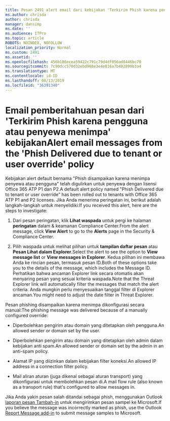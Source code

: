 ```yaml
---
title: Pesan 2491 alert email dari kebijakan 'Terkirim Phish karena pengguna atau penyewa menimpa'
ms.author: chrisda
author: chrisda
manager: dansimp
ms.date: ''
ms.audience: ITPro
ms.topic: article
ROBOTS: NOINDEX, NOFOLLOW
localization_priority: Normal
ms.custom: 2491
ms.assetid: ''
ms.openlocfilehash: 456b186ecea59422c791c79d4df056ad8446bc70
ms.sourcegitcommit: 7c90dcc570d32ebd968e3e4e816a7b482890b3a4
ms.translationtype: MT
ms.contentlocale: id-ID
ms.lasthandoff: 08/13/2019
ms.locfileid: "36391340"
---
```

# <a name="alert-email-messages-from-the-phish-delivered-due-to-tenant-or-user-override-policy"></a><span data-ttu-id="5e31c-102">Email pemberitahuan pesan dari 'Terkirim Phish karena pengguna atau penyewa menimpa' kebijakan</span><span class="sxs-lookup"><span data-stu-id="5e31c-102">Alert email messages from the 'Phish Delivered due to tenant or user override' policy</span></span>

<span data-ttu-id="5e31c-103">Kebijakan alert default bernama "Phish disampaikan karena menimpa penyewa atau pengguna" telah digulirkan untuk penyewa dengan lisensi Office 365 ATP P1 dan P2.</span><span class="sxs-lookup"><span data-stu-id="5e31c-103">A default alert policy named "Phish Delivered due to tenant or user override" has been rolled out to tenants with Office 365 ATP P1 and P2 licenses.</span></span> <span data-ttu-id="5e31c-104">Jika Anda menerima peringatan ini, berikut adalah langkah-langkah untuk menyelidiki:</span><span class="sxs-lookup"><span data-stu-id="5e31c-104">If you received this alert, here are the steps to investigate:</span></span>

1. <span data-ttu-id="5e31c-105">Dari pesan peringatan, klik **Lihat waspada** untuk pergi ke halaman **peringatan** dalam & keamanan Compliance Center.</span><span class="sxs-lookup"><span data-stu-id="5e31c-105">From the alert message, click **View Alert** to go to the **Alerts** page in the Security & Compliance Center.</span></span>

2. <span data-ttu-id="5e31c-106">Pilih waspada untuk melihat pilihan untuk **tampilan daftar pesan** atau **Pesan Lihat dalam Explorer**.</span><span class="sxs-lookup"><span data-stu-id="5e31c-106">Select the alert to see the option to **View message list** or **View messages in Explorer**.</span></span> <span data-ttu-id="5e31c-107">Kedua pilihan ini membawa Anda ke rincian pesan, termasuk pesan ID.</span><span class="sxs-lookup"><span data-stu-id="5e31c-107">Both of these options take you to the details of the message, which includes the Message ID.</span></span> <span data-ttu-id="5e31c-108">Perhatikan bahwa ancaman Explorer link secara otomatis akan menyaring pesan yang sesuai kriteria waspada.</span><span class="sxs-lookup"><span data-stu-id="5e31c-108">Note that the Threat Explorer link will automatically filter the messages that match the alert criteria.</span></span> <span data-ttu-id="5e31c-109">Anda mungkin perlu menyesuaikan tanggal filter di Explorer ancaman.</span><span class="sxs-lookup"><span data-stu-id="5e31c-109">You might need to adjust the date filter in Threat Explorer.</span></span>

<span data-ttu-id="5e31c-110">Pesan phishing disampaikan karena menimpa dikonfigurasi secara manual:</span><span class="sxs-lookup"><span data-stu-id="5e31c-110">The phishing message was delivered because of a manually configured override:</span></span>

- <span data-ttu-id="5e31c-111">Diperbolehkan pengirim atau domain yang ditetapkan oleh pengguna.</span><span class="sxs-lookup"><span data-stu-id="5e31c-111">An allowed sender or domain set by the user.</span></span>

- <span data-ttu-id="5e31c-112">Diperbolehkan pengirim atau domain yang ditetapkan oleh admin dalam kebijakan anti spam.</span><span class="sxs-lookup"><span data-stu-id="5e31c-112">An allowed sender or domain set by the admin in an anti-spam policy.</span></span>

- <span data-ttu-id="5e31c-113">Alamat IP yang diizinkan dalam kebijakan filter koneksi.</span><span class="sxs-lookup"><span data-stu-id="5e31c-113">An allowed IP address in a connection filter policy.</span></span>

- <span data-ttu-id="5e31c-114">Mail aliran aturan (juga dikenal sebagai aturan transport) yang dikonfigurasi untuk membolehkan pesan di.</span><span class="sxs-lookup"><span data-stu-id="5e31c-114">A mail flow rule (also known as a transport rule) that's configured to allow messages in.</span></span>

<span data-ttu-id="5e31c-115">Jika Anda yakin pesan salah ditandai sebagai phish, menggunakan Outlook [laporan pesan Tambah-in](https://support.office.com/article/b5caa9f1-cdf3-4443-af8c-ff724ea719d2) untuk mengirimkan pesan sampel ke Microsoft.</span><span class="sxs-lookup"><span data-stu-id="5e31c-115">If you believe the message was incorrectly marked as phish, use the Outlook [Report Message add-in](https://support.office.com/article/b5caa9f1-cdf3-4443-af8c-ff724ea719d2) to submit message samples to Microsoft.</span></span>
